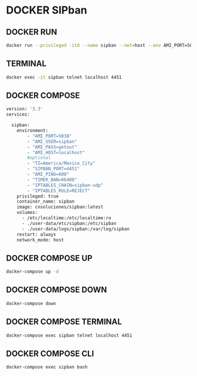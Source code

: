 # DOCKER SIPban

## DOCKER RUN
```bash
docker run --privileged -itd --name sipban --net=host --env AMI_PORT=5038 --env AMI_USER=sipban --env AMI_PASS=getout --env AMI_HOST=localhost sipban/sipban:latest
```

## TERMINAL
```bash
docker exec -it sipban telnet localhost 4451
```

## DOCKER COMPOSE

```bash
version: '3.3'
services:

  sipban:
    environment:
        - "AMI_PORT=5038"
        - "AMI_USER=sipban"
        - "AMI_PASS=getout"
        - "AMI_HOST=localhost"
        #optional
        - "TZ=America/Mexico_City"
        - "SIPBAN_PORT=4451"
        - "AMI_PING=600"
        - "TIMER_BAN=86400"
        - "IPTABLES_CHAIN=sipban-udp"
        - "IPTABLES_RULE=REJECT"
    privileged: true
    container_name: sipban
    image: cnsoluciones/sipban:latest
    volumes:
      - /etc/localtime:/etc/localtime:ro
      - ./user-data/etc/sipban:/etc/sipban
      - ./user-data/logs/sipban:/var/log/sipban
    restart: always
    network_mode: host
```

## DOCKER COMPOSE UP
```bash
docker-compose up -d
```

## DOCKER COMPOSE DOWN
```bash
docker-compose down
```

## DOCKER COMPOSE TERMINAL
```bash
docker-compose exec sipban telnet localhost 4451
```

## DOCKER COMPOSE CLI
```bash
docker-compose exec sipban bash
```

